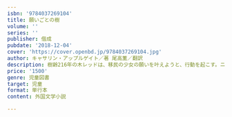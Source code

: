 ```yaml
---
isbn: '9784037269104'
title: 願いごとの樹
volume: ''
series: ''
publisher: 偕成
pubdate: '2018-12-04'
cover: 'https://cover.openbd.jp/9784037269104.jpg'
author: キャサリン・アップルゲイト／著 尾高薫／翻訳
description: 樹齢216年の木レッドは、移民の少女の願いを叶えようと、行動を起こす。ニューベリー賞作家による、友情・思いやり・希望の物語。
price: '1500'
genre: 児童図書
target: 児童
format: 単行本
content: 外国文学小説

---
```

